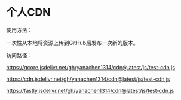# 个人CDN
使用方法：

一次性从本地将资源上传到GitHub后发布一次新的版本。



访问路径：

https://gcore.jsdelivr.net/gh/yanachen1314/cdn@latest/js/test-cdn.js

https://cdn.jsdelivr.net/gh/yanachen1314/cdn@latest/js/test-cdn.js

https://fastly.jsdelivr.net/gh/yanachen1314/cdn@latest/js/test-cdn.js


